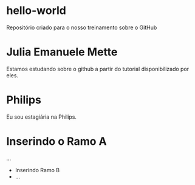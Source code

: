 # hello-world
Repositório criado para o nosso treinamento sobre o GitHub
# Julia Emanuele Mette
Estamos estudando sobre o github a partir do tutorial disponibilizado por eles.
# Philips
Eu sou estagiária na Philips.
# Inserindo o Ramo A
...
* Inserindo Ramo B
* ...
